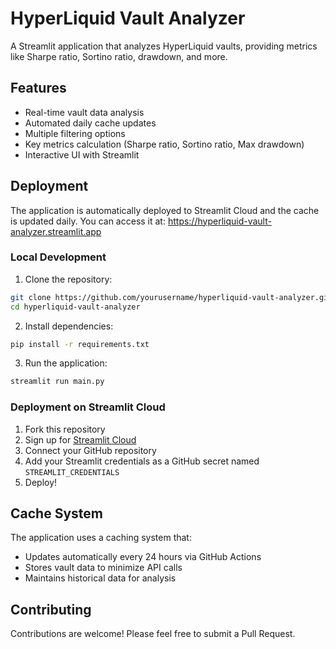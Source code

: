 # HyperLiquid Vault Analyzer

A Streamlit application that analyzes HyperLiquid vaults, providing metrics like Sharpe ratio, Sortino ratio, drawdown, and more.

## Features

-   Real-time vault data analysis
-   Automated daily cache updates
-   Multiple filtering options
-   Key metrics calculation (Sharpe ratio, Sortino ratio, Max drawdown)
-   Interactive UI with Streamlit

## Deployment

The application is automatically deployed to Streamlit Cloud and the cache is updated daily. You can access it at:
https://hyperliquid-vault-analyzer.streamlit.app

### Local Development

1. Clone the repository:

```bash
git clone https://github.com/yourusername/hyperliquid-vault-analyzer.git
cd hyperliquid-vault-analyzer
```

2. Install dependencies:

```bash
pip install -r requirements.txt
```

3. Run the application:

```bash
streamlit run main.py
```

### Deployment on Streamlit Cloud

1. Fork this repository
2. Sign up for [Streamlit Cloud](https://streamlit.io/cloud)
3. Connect your GitHub repository
4. Add your Streamlit credentials as a GitHub secret named `STREAMLIT_CREDENTIALS`
5. Deploy!

## Cache System

The application uses a caching system that:

-   Updates automatically every 24 hours via GitHub Actions
-   Stores vault data to minimize API calls
-   Maintains historical data for analysis

## Contributing

Contributions are welcome! Please feel free to submit a Pull Request.
